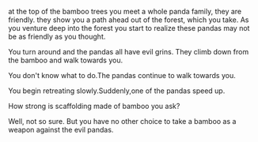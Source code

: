 at the top of the bamboo trees you meet a whole panda family, they are friendly.
they show you a path ahead out of the forest, which you take. As you venture deep into the forest
you start to realize these pandas may not be as friendly as you thought.

You turn around and the pandas all have evil grins.  They climb down from the
bamboo and walk towards you.

You don't know what to do.The pandas continue to walk towards you.

You begin retreating slowly.Suddenly,one of the pandas speed up.

How strong is scaffolding made of bamboo you ask?

Well, not so sure. But you have no other choice to take a bamboo as a weapon against the evil pandas.
